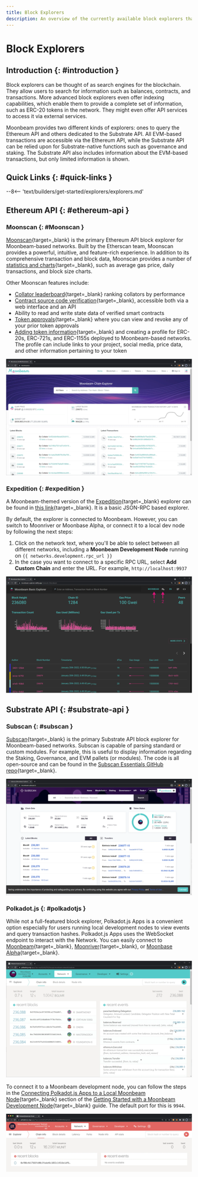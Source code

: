 ```yaml
---
title: Block Explorers
description: An overview of the currently available block explorers that may be used to navigate the Substrate and Ethereum layers of Moonbeam.
---
```


# Block Explorers

## Introduction {: #introduction }

Block explorers can be thought of as search engines for the blockchain. They allow users to search for information such as balances, contracts, and transactions. More advanced block explorers even offer indexing capabilities, which enable them to provide a complete set of information, such as ERC-20 tokens in the network. They might even offer API services to access it via external services.

Moonbeam provides two different kinds of explorers: ones to query the Ethereum API and others  dedicated to the Substrate API. All EVM-based transactions are accessible via the Ethereum API, while the Substrate API can be relied upon for Substrate-native functions such as governance and staking. The Substrate API also includes information about the EVM-based transactions, but only limited information is shown.

## Quick Links {: #quick-links }

--8<-- 'text/builders/get-started/explorers/explorers.md'

## Ethereum API {: #ethereum-api }

### Moonscan {: #Moonscan }

[Moonscan](https://moonscan.io/){target=\_blank} is the primary Ethereum API block explorer for Moonbeam-based networks. Built by the Etherscan team, Moonscan provides a powerful, intuitive, and feature-rich experience. In addition to its comprehensive transaction and block data, Moonscan provides a number of [statistics and charts](https://moonbeam.moonscan.io/charts){target=\_blank}, such as average gas price, daily transactions, and block size charts.

Other Moonscan features include:

 - [Collator leaderboard](https://moonbeam.moonscan.io/collators){target=\_blank} ranking collators by performance
 - [Contract source code verification](/builders/build/eth-api/verify-contracts/block-explorers/){target=\_blank}, accessible both via a web interface and an API
 - Ability to read and write state data of verified smart contracts
 - [Token approvals](https://moonscan.io/tokenapprovalchecker){target=\_blank} where you can view and revoke any of your prior token approvals
 - [Adding token information](/builders/get-started/token-profile/){target=\_blank} and creating a profile for ERC-20s, ERC-721s, and ERC-1155s deployed to Moonbeam-based networks. The profile can include links to your project, social media, price data, and other information pertaining to your token

![Moonbeam Moonscan](/images/builders/get-started/explorers/explorers-1.webp)

### Expedition {: #expedition }

A Moonbeam-themed version of the [Expedition](https://github.com/xops/expedition){target=\_blank} explorer can be found in [this link](https://moonbeam-explorer.netlify.app/){target=\_blank}. It is a basic JSON-RPC based explorer.

By default, the explorer is connected to Moonbeam. However, you can switch to Moonriver or Moonbase Alpha, or connect it to a local dev node by following the next steps:

 1. Click on the network text, where you'll be able to select between all different networks, including a **Moonbeam Development Node** running on `{{ networks.development.rpc_url }}`
 2. In the case you want to connect to a specific RPC URL, select **Add Custom Chain** and enter the URL. For example, `http://localhost:9937`

![Expedition Explorer](/images/builders/get-started/explorers/explorers-2.webp)

## Substrate API {: #substrate-api }

### Subscan {: #subscan }

[Subscan](https://moonbeam.subscan.io/){target=\_blank} is the primary Substrate API block explorer for Moonbeam-based networks. Subscan is capable of parsing standard or custom modules. For example, this is useful to display information regarding the Staking, Governance, and EVM pallets (or modules). The code is all open-source and can be found in the [Subscan Essentials GitHub repo](https://github.com/subscan-explorer/subscan-essentials){target=\_blank}.

![Subscan Moonbeam](/images/builders/get-started/explorers/explorers-3.webp)

### Polkadot.js {: #polkadotjs }

While not a full-featured block explorer, Polkadot.js Apps is a convenient option especially for users running local development nodes to view events and query transaction hashes. Polkadot.js Apps uses the WebSocket endpoint to interact with the Network. You can easily connect to [Moonbeam](https://polkadot.js.org/apps/?rpc=wss://wss.api.moonbeam.network#/explorer){target=\_blank}, [Moonriver](https://polkadot.js.org/apps/?rpc=wss://wss.api.moonriver.moonbase.moonbeam.network#/explorer){target=\_blank}, or [Moonbase Alpha](https://polkadot.js.org/apps/?rpc=wss://wss.api.moonbase.moonbeam.network#/explorer){target=\_blank}.

![Polkadot.js Moonbeam](/images/builders/get-started/explorers/explorers-4.webp)

To connect it to a Moonbeam development node, you can follow the steps in the [Connecting Polkadot.js Apps to a Local Moonbeam Node](/builders/get-started/networks/moonbeam-dev/#connecting-polkadot-js-apps-to-a-local-moonbeam-node){target=\_blank} section of the [Getting Started with a Moonbeam Development Node](/builders/get-started/networks/moonbeam-dev/){target=\_blank} guide. The default port for this is `9944`.

![Polkadot.js Local Node](/images/builders/get-started/explorers/explorers-5.webp)
